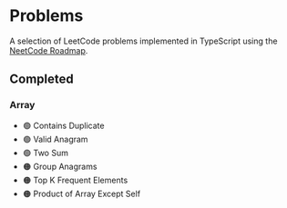 # Problems

A selection of LeetCode problems implemented in TypeScript using the [NeetCode Roadmap](https://neetcode.io/roadmap).

## Completed

### Array

- 🟢 Contains Duplicate
- 🟢 Valid Anagram
- 🟢 Two Sum
- 🟠 Group Anagrams
- 🟠 Top K Frequent Elements
- 🟠 Product of Array Except Self
